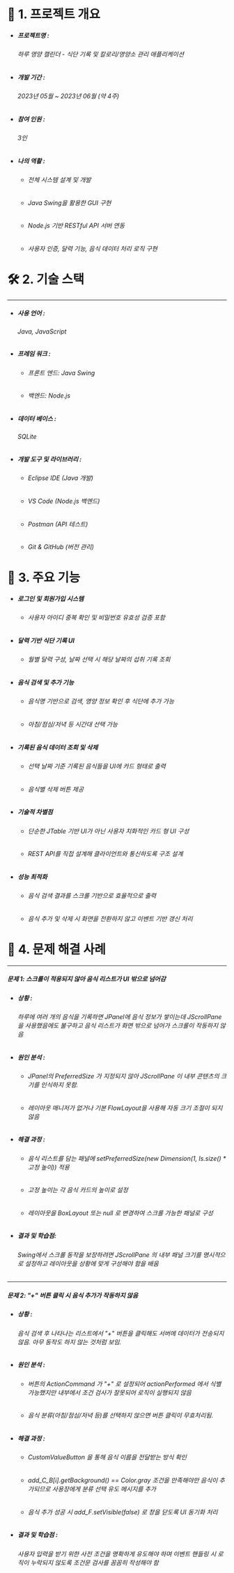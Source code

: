 # 📌 1. 프로젝트 개요
+ ##### 프로젝트명 : 
    ###### 하루 영양 캘린더 - 식단 기록 및 칼로리/영양소 관리 애플리케이션
+ ##### 개발 기간 :
    ###### 2023년 05월 ~ 2023년 06월 (약 4주)
+ ##### 참여 인원 :
    ###### 3인
+ ##### 나의 역활 :
    + ###### 전체 시스템 설계 및 개발
    + ###### Java Swing을 활용한 GUI 구현
    + ###### Node.js 기반 RESTful API 서버 연동
    + ###### 사용자 인증, 달력 기능, 음식 데이터 처리 로직 구현

# 🛠️ 2. 기술 스택
---
+ ##### 사용 언어 :
    ###### Java, JavaScript
+ ##### 프레임 워크 :
    + ###### 프론트 엔드: Java Swing
    + ###### 백엔드: Node.js
+ ##### 데이터 베이스 :
    ###### SQLite
+ ##### 개발 도구 및 라이브러리 :
    + ###### Eclipse IDE (Java 개발)
    + ###### VS Code (Node.js 백엔드)
    + ###### Postman (API 테스트)
    + ###### Git & GitHub (버전 관리)

# 🚀 3. 주요 기능
+ ##### 로그인 및 회원가입 시스템
    + ###### 사용자 아이디 중복 확인 및 비밀번호 유효성 검증 포함
+ ##### 달력 기반 식단 기록 UI
    + ###### 월별 달력 구성, 날짜 선택 시 해당 날짜의 섭취 기록 조회
+ ##### 음식 검색 및 추가 기능
    + ###### 음식명 기반으로 검색, 영양 정보 확인 후 식단에 추가 가능
    + ###### 아침/점심/저녁 등 시간대 선택 가능
+ ##### 기록된 음식 데이터 조회 및 삭제
    + ###### 선택 날짜 기준 기록된 음식들을 UI에 카드 형태로 출력
    + ###### 음식별 삭제 버튼 제공
+ ##### 기술적 차별점
    + ###### 단순한 JTable 기반 UI가 아닌 사용자 치화적인 카드 형 UI 구성
    + ###### REST API를 직접 설계해 클라이언트와 통신하도록 구조 설계
+ ##### 성능 최적화
    + ###### 음식 검색 결과를 스크롤 기반으로 효율적으로 출력
    + ###### 음식 추가 및 삭제 시 화면을 전환하지 않고 이벤트 기반 갱신 처리

# 🧩 4. 문제 해결 사례
---
##### 문제 1: 스크롤이 적용되지 않아 음식 리스트가 UI 밖으로 넘어감
+ ##### 상황 :
    ###### 하루에 여러 개의 음식을 기록하면 JPanel에 음식 정보가 쌓이는데 JScrollPane을 사용했음에도 불구하고 음식 리스트가 화면 밖으로 넘어가 스크롤이 작동하지 않음
+ ##### 원인 분석 :
    + ###### JPanel의 PreferredSize 가 지정되지 않아 JScrollPane 이 내부 콘텐츠의 크기를 인식하지 못함.
    + ###### 레이아웃 매니저가 없거나 기본 FlowLayout을 사용해 자동 크기 조절이 되지 않음
+ ##### 해결 과정 :
    + ###### 음식 리스트를 담는 패널에 setPreferredSize(new Dimension(1, ls.size() * 고정 높이)) 적용
    + ###### 고정 높이는 각 음식 카드의 높이로 설정
    + ###### 레이아웃을 BoxLayout 또는 null 로 변경하여 스크롤 가능한 패널로 구성
+ ##### 결과 및 학습점:
    ###### Swing에서 스크롤 동작을 보장하려면 JScrollPane 의 내부 패널 크기를 명시적으로 설정하고 레이아웃을 상황에 맞게 구성해야 함을 배움
---
##### 문제 2: "+" 버튼 클릭 시 음식 추가가 작동하지 않음
+ ##### 상황 :
    ###### 음식 검색 후 나타나는 리스트에서 "+" 버튼을 클릭해도 서버에 데이터가 전송되지 않음. 아무 동작도 하지 않는 것처럼 보임.
+ ##### 원인 분석 :
    + ###### 버튼의 ActionCommand 가 "+" 로 설정되어 actionPerformed 에서 식별 가능했지만 내부에서 조건 검사가 잘못되어 로직이  실행되지 않음
    + ###### 음식 분류(아침/점심/저녁 등)를 선택하지 않으면 버튼 클릭이 무효처리됨.
+ ##### 해결 과정 :
    + ###### CustomValueButton 을 통해 음식 이름을 전달받는 방식 확인
    + ###### add_C_B[i].getBackground() == Color.gray 조건을 만족해야만 음식이 추가되므로 사용장에게 분류 선택 유도 메시지를 추가
    + ###### 음식 추가 성공 시 add_F.setVisible(false) 로 창을 닫도록 UI 동기화 처리
+ ##### 결과 및 학습점 :
    ###### 사용자 입력을 받기 위한 사전 조건을 명확하게 유도해야 하며 이벤트 핸들링 시 로직이 누락되지 않도록 조건문 검사를 꼼꼼히 작성해야 함
